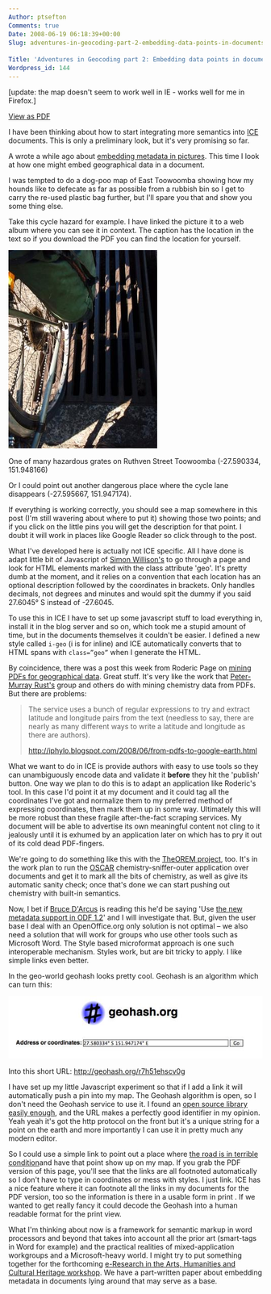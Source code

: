 ```yaml
---
Author: ptsefton
Comments: true
Date: 2008-06-19 06:18:39+00:00
Slug: adventures-in-geocoding-part-2-embedding-data-points-in-documents

Title: 'Adventures in Geocoding part 2: Embedding data points in documents'
Wordpress_id: 144
---
```


<div>

[update: the map doesn't seem to work well in IE - works well for me in
Firefox.]
<script src="/jquery.js" type="text/javascript"><!-- --></script>
<script src="/geo.js" type="text/javascript"><!-- --></script>
<span class="pdf-rendition-link">[View as
PDF](/wp-content/uploads/2008/06/geocode-embedded1.pdf)</span>
<div class="page-toc">

</div>

<div>

I have been thinking about how to start integrating more semantics into
[ICE](http://ice.usq.edu.au/) documents. This is only a preliminary
look, but it's very promising so far.

A wrote a while ago about [embedding metadata in
pictures](http://ptsefton.com/2008/05/02/adventures-in-geocoding-part-1-the-toowoomba-bug-cycle-hazard-investigation-team-does-ruthven-street.htm).
This time I look at how one might embed geographical data in a document.

I was tempted to do a dog-poo map of East Toowoomba showing how my
hounds like to defecate as far as possible from a rubbish bin so I get
to carry the re-used plastic bag further, but I'll spare you that and
show you some thing else.

Take this cycle hazard for example. I have linked the picture it to a
web album where you can see it in context. The caption has the location
in the text so if you download the PDF you can find the location for
yourself.

[![graphics1](/wp-content/uploads/2008/06/40536313s295x3931.jpg)](http://picasaweb.google.com/ptsefton/ToowoombaBUGHazardInspectionTeam/photo#5195619632523461826)

<span class="geo">One of many hazardous grates on Ruthven Street
Toowoomba (-27.590334, 151.948166)</span>

Or I could point out another dangerous place where <span class="geo">the
cycle lane disappears (-27.595667, 151.947174)</span>.

If everything is working correctly, you should see a map somewhere in
this post (I'm still wavering about where to put it) showing those two
points; and if you click on the little pins you will get the description
for that point. I doubt it will work in places like Google Reader so
click through to the post.

What I've developed here is actually not ICE specific. All I have done
is adapt little bit of Javascript of [Simon
Willison's](http://24ways.org/2007/unobtrusively-mapping-microformats-with-jquery)
to go through a page and look for HTML elements marked with the class
attribute 'geo'. It's pretty dumb at the moment, and it relies on a
convention that each location has an optional description followed by
the coordinates in brackets. Only handles decimals, not degrees and
minutes and would spit the dummy if you said 27.6045<span
class="spCh spChxb0">°</span> S instead of -27.6045.

To use this in ICE I have to set up some javascript stuff to load
everything in, install it in the blog server and so on, which took me a
stupid amount of time, but in the documents themselves it couldn't be
easier. I defined a new style called `i-geo` (i is for inline) and ICE
automatically converts that to HTML spans with `class=”geo”` when I
generate the HTML.

By coincidence, there was a post this week from Roderic Page on [mining
PDFs for geographical
data](http://iphylo.blogspot.com/2008/06/from-pdfs-to-google-earth.html).
Great stuff. It's very like the work that [Peter-Murray
Rust's](http://wwmm.ch.cam.ac.uk/blogs/murrayrust/) group and others do
with mining chemistry data from PDFs. But there are problems:

> The service uses a bunch of regular expressions to try and extract
> latitude and longitude pairs from the text (needless to say, there are
> nearly as many different ways to write a latitude and longitude as
> there are authors).
>
> <http://iphylo.blogspot.com/2008/06/from-pdfs-to-google-earth.html>

What we want to do in ICE is provide authors with easy to use tools so
they can unambiguously encode data and validate it **before** they hit
the 'publish' button. One way we plan to do this is to adapt an
application like Roderic's tool. In this case I'd point it at my
document and it could tag all the coordinates I've got and normalize
them to my preferred method of expressing coordinates, then mark them up
in some way. Ultimately this will be more robust than these fragile
after-the-fact scraping services. My document will be able to advertise
its own meaningful content not cling to it jealously until it is exhumed
by an application later on which has to pry it out of its cold dead
PDF-fingers.

We're going to do something like this with the [TheOREM
project](http://www.jisc.ac.uk/whatwedo/programmes/digitalrepositories2007/theorem-ice.aspx),
too. It's in the work plan to run the
[OSCAR](http://www.rsc.org/Publishing/ReSourCe/AuthorGuidelines/AuthoringTools/ExperimentalDataChecker/getOSCAR.asp)
chemistry-sniffer-outer application over documents and get it to mark
all the bits of chemistry, as well as give its automatic sanity check;
once that's done we can start pushing out chemistry with built-in
semantics.

Now, I bet if [Bruce
D'Arcus](http://community.muohio.edu/blogs/darcusb/) is reading this
he'd be saying 'Use [the new metadata support in ODF
1.2](http://community.muohio.edu/blogs/darcusb/archives/2008/05/07/openoffice-30-beta-and-metadata)'
and I will investigate that. But, given the user base I deal with an
OpenOffice.org only solution is not optimal <span
class="spCh spChx2013">–</span> we also need a solution that will work
for groups who use other tools such as Microsoft Word. The Style based
microformat approach is one such interoperable mechanism. Styles work,
but are bit tricky to apply. I like simple links even better.

In the geo-world geohash looks pretty cool. Geohash is an algorithm
which can turn this:

<span
style="display: block"><a name="graphics2"></a>![graphics2](/wp-content/uploads/2008/06/4a8714b5s552x1361.jpg)</span>

Into this short URL: http://geohash.org/r7h51ehscv0g

I have set up my little Javascript experiment so that if I add a link it
will automatically push a pin into my map. The Geohash algorithm is
open, so I don't need the Geohash service to use it. I found an [open
source library easily
enough](http://github.com/davetroy/geohash-js/tree/master), and the URL
makes a perfectly good identifier in my opinion. Yeah yeah it's got the
http protocol on the front but it's a unique string for a point on the
earth and more importantly I can use it in pretty much any modern
editor.

So I could use a simple link to point out a place where [the road is in
terrible condition](http://geohash.org/r7h51enkzthe)and have that point
show up on my map. If you grab the PDF version of this page, you'll see
that the links are all footnoted automatically so I don't have to type
in coordinates or mess with styles. I just link. ICE has a nice feature
where it can footnote all the links in my documents for the PDF version,
too so the information is there in a usable form in print . If we wanted
to get really fancy it could decode the Geohash into a human readable
format for the print view.

What I'm thinking about now is a framework for semantic markup in word
processors and beyond that takes into account all the prior art
(smart-tags in Word for example) and the practical realities of
mixed-application workgroups and a Microsoft-heavy world. I might try to
put something together for the forthcoming [e-Research in the Arts,
Humanities and Cultural Heritage
workshop](http://www.eresearch.edu.au/ahch-workshop). We have a
part-written paper about embedding metadata in documents lying around
that may serve as a base.

</div>

</div>
